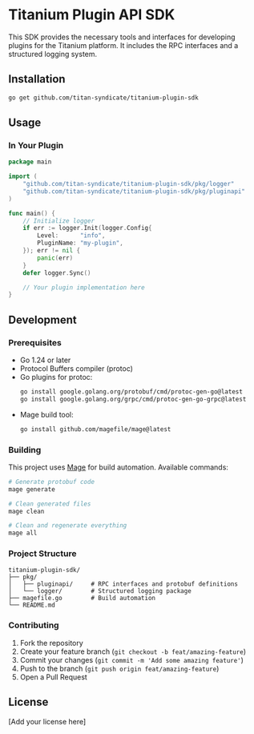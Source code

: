 # Titanium Plugin API SDK

This SDK provides the necessary tools and interfaces for developing plugins for the Titanium platform. It includes the RPC interfaces and a structured logging system.

## Installation

```bash
go get github.com/titan-syndicate/titanium-plugin-sdk
```

## Usage

### In Your Plugin

```go
package main

import (
    "github.com/titan-syndicate/titanium-plugin-sdk/pkg/logger"
    "github.com/titan-syndicate/titanium-plugin-sdk/pkg/pluginapi"
)

func main() {
    // Initialize logger
    if err := logger.Init(logger.Config{
        Level:      "info",
        PluginName: "my-plugin",
    }); err != nil {
        panic(err)
    }
    defer logger.Sync()

    // Your plugin implementation here
}
```

## Development

### Prerequisites

- Go 1.24 or later
- Protocol Buffers compiler (protoc)
- Go plugins for protoc:
  ```bash
  go install google.golang.org/protobuf/cmd/protoc-gen-go@latest
  go install google.golang.org/grpc/cmd/protoc-gen-go-grpc@latest
  ```
- Mage build tool:
  ```bash
  go install github.com/magefile/mage@latest
  ```

### Building

This project uses [Mage](https://magefile.org/) for build automation. Available commands:

```bash
# Generate protobuf code
mage generate

# Clean generated files
mage clean

# Clean and regenerate everything
mage all
```

### Project Structure

```
titanium-plugin-sdk/
├── pkg/
│   ├── pluginapi/     # RPC interfaces and protobuf definitions
│   └── logger/        # Structured logging package
├── magefile.go        # Build automation
└── README.md
```

### Contributing

1. Fork the repository
2. Create your feature branch (`git checkout -b feat/amazing-feature`)
3. Commit your changes (`git commit -m 'Add some amazing feature'`)
4. Push to the branch (`git push origin feat/amazing-feature`)
5. Open a Pull Request

## License

[Add your license here]
